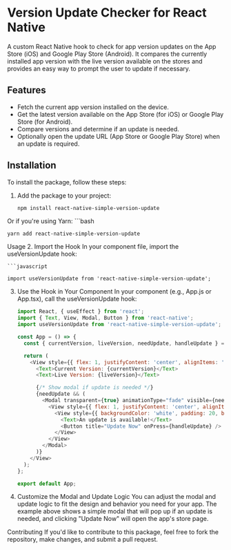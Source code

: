 # Version Update Checker for React Native

A custom React Native hook to check for app version updates on the App Store (iOS) and Google Play Store (Android). It compares the currently installed app version with the live version available on the stores and provides an easy way to prompt the user to update if necessary.

## Features
- Fetch the current app version installed on the device.
- Get the latest version available on the App Store (for iOS) or Google Play Store (for Android).
- Compare versions and determine if an update is needed.
- Optionally open the update URL (App Store or Google Play Store) when an update is required.

## Installation

To install the package, follow these steps:

1. Add the package to your project:
   ```bash
   npm install react-native-simple-version-update
   
Or if you're using Yarn:
    ```bash
    
    yarn add react-native-simple-version-update
    
Usage
2. Import the Hook
In your component file, import the useVersionUpdate hook:

    ```javascript
    
    import useVersionUpdate from 'react-native-simple-version-update';

3. Use the Hook in Your Component
In your component (e.g., App.js or App.tsx), call the useVersionUpdate hook:

    ```javascript
    import React, { useEffect } from 'react';
    import { Text, View, Modal, Button } from 'react-native';
    import useVersionUpdate from 'react-native-simple-version-update';
    
    const App = () => {
      const { currentVersion, liveVersion, needUpdate, handleUpdate } = useVersionUpdate();
    
      return (
        <View style={{ flex: 1, justifyContent: 'center', alignItems: 'center' }}>
          <Text>Current Version: {currentVersion}</Text>
          <Text>Live Version: {liveVersion}</Text>
    
          {/* Show modal if update is needed */}
          {needUpdate && (
            <Modal transparent={true} animationType="fade" visible={needUpdate}>
              <View style={{ flex: 1, justifyContent: 'center', alignItems: 'center', backgroundColor: 'rgba(0, 0, 0, 0.5)' }}>
                <View style={{ backgroundColor: 'white', padding: 20, borderRadius: 10 }}>
                  <Text>An update is available!</Text>
                  <Button title="Update Now" onPress={handleUpdate} />
                </View>
              </View>
            </Modal>
          )}
        </View>
      );
    };
    
    export default App;

4. Customize the Modal and Update Logic
You can adjust the modal and update logic to fit the design and behavior you need for your app. The example above shows a simple modal that will pop up if an update is needed, and clicking "Update Now" will open the app's store page.

Contributing
If you'd like to contribute to this package, feel free to fork the repository, make changes, and submit a pull request.







